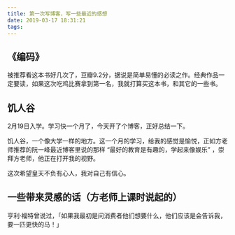 ```yaml
---
title: 第一次写博客，写一些最近的感想
date: 2019-03-17 18:31:21
tags:
---
```


## 《编码》
被推荐看这本书好几次了，豆瓣9.2分，据说是简单易懂的必读之作。经典作品一定要读，如果这次吃鸡比赛拿到第一名，我就打算买这本书，和其它的一些书。

## 饥人谷
2月19日入学。学习快一个月了，今天开了个博客，正好总结一下。

饥人谷，一个像大学一样的地方。这一个月的学习，给我的感觉是愉悦，正如方老师推荐的阮一峰最近博客里说的那样 “最好的教育是有趣的，学起来像娱乐” ，崇拜方老师，他正在打开我的视野。

这次希望皇天不负有心人，我对自己有信心。

## 一些带来灵感的话（方老师上课时说起的）
亨利·福特曾说过，「如果我最初是问消费者他们想要什么，他们应该是会告诉我，要一匹更快的马！」